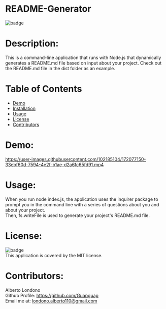 # README-Generator
![badge](https://img.shields.io/badge/license-MIT-orange)
# Description:

This is a command-line application that runs with Node.js that dynamically generates a README.md file based on input about your project. Check out the README.md file in the dist folder as an example.

# Table of Contents
* [Demo](#Demo)
* [Installation](#installation)
* [Usage](#usage)
* [License](#license)
* [Contributors](#contributors)

# Demo:

https://user-images.githubusercontent.com/102185104/172077150-33ebf60d-7594-4e2f-b1ae-d2a6fc65fd91.mp4

# Usage:

When you run node index.js, the application uses the inquirer package to prompt you in the command line with a series of questions about you and about your project.
<br>
Then, fs.writeFile is used to generate your project's README.md file. 

# License:

![badge](https://img.shields.io/badge/license-MIT-orange)
<br>
This application is covered by the MIT license. 

# Contributors:
Alberto Londono
<br>
Github Profile: <a src="https://github.com/Guapguap">https://github.com/Guapguap</a>
<br>
Email me at: londono.alberto110@gmail.com
